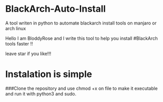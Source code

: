 # BlackArch-Auto-Install
A tool writen in python to automate blackarch install tools on manjaro or arch linux 

Hello I am BloddyRose and I write this tool to help you install #BlackArch tools faster !!

leave  star if you like!!!

# Instalation is simple 

###Clone the repository and use chmod +x on file to make it executable and run it with python3 and sudo.


